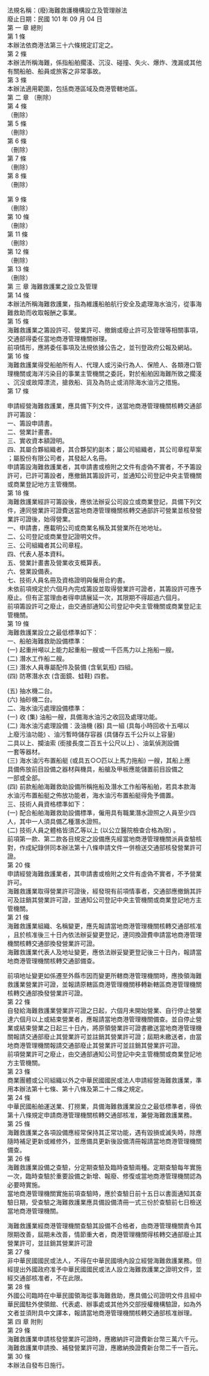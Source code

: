 法規名稱：(廢)海難救護機構設立及管理辦法  
廢止日期：民國 101 年 09 月 04 日  
第 一 章 總則  
第 1 條  
本辦法依商港法第三十六條規定訂定之。  
第 2 條  
本辦法所稱海難，係指船舶擱淺、沉沒、碰撞、失火、爆炸、洩漏或其他  
有關船舶、船員或旅客之非常事故。  
第 3 條  
本辦法適用範圍，包括商港區域及商港管轄地區。  
第 二 章 （刪除）  
第 4 條  
（刪除）  
第 5 條  
（刪除）  
第 6 條  
（刪除）  
第 7 條  
（刪除）  
第 8 條  
（刪除）  


第 9 條  
（刪除）  
第 10 條  
（刪除）  
第 11 條  
（刪除）  
第 12 條  
（刪除）  
第 13 條  
（刪除）  
第 三 章 海難救護業之設立及管理  
第 14 條  
本辦法所稱海難救護業，指為維護船舶航行安全及處理海水油污，從事海  
難救助而收取報酬之事業。  
第 15 條  
海難救護業之籌設許可、營業許可、撤銷或廢止許可及管理等相關事項，  
交通部得委任當地商港管理機關辦理。  
前項情形，應將委任事項及法規依據公告之，並刊登政府公報及網站。  
第 16 條  
海難救護業得受船舶所有人、代理人或污染行為人、保險人、各類港口管  
理機關或海洋污染目的事業主管機關之委託，對於船舶因海難所致之擱淺  
、沉沒或故障漂流，搶救船、貨及為防止或消除海水油污之措施。  
第 17 條  


申請經營海難救護業，應具備下列文件，送當地商港管理機關核轉交通部  
許可籌設：  
一、籌設申請書。  
二、營業計畫書。  
三、實收資本額證明。  
四、其屬合夥組織者，其合夥契約副本；屬公司組織者，其公司章程草案  
；屬股份有限公司者，其發起人名冊。  
申請籌設海難救護業者，其申請書或檢附之文件有虛偽不實者，不予籌設  
許可，已許可籌設者，應撤銷其籌設許可，並通知公司登記中央主管機關  
或商業登記地方主管機關。  
第 18 條  
海難救護業經許可籌設後，應依法辦妥公司設立或商業登記，具備下列文  
件，連同營業許可證費送當地商港管理機關核轉交通部許可營業並核發營  
業許可證後，始得營業。  
一、申請書，應載明公司或商業名稱及其營業所在地地址。  
二、公司登記或商業登記證明文件。  
三、公司組織者其公司章程。  
四、代表人基本資料。  
五、營業計畫書及營業收支概算表。  
六、營業設備表。  
七、技術人員名冊及資格證明與僱用合約書。  
未依前項規定於六個月內完成籌設並取得營業許可證者，其籌設許可應予  
廢止。但有正當理由者得申請展延一次，其限期不得超過六個月。  
前項籌設許可之廢止，由交通部通知公司登記中央主管機關或商業登記主  
管機關。  
第 19 條  
海難救護業設立之最低標準如下：  
一、船舶海難救助設備標準：  
(一) 起重卅噸以上能力起重船一艘或一千匹馬力以上拖船一艘。  
(二) 潛水工作船二艘。  
(三) 潛水人員專屬配件及裝備 (含氧氣瓶) 四組。  
(四) 防寒潛水衣 (含面鏡、蛙鞋) 四套。  


(五) 抽水機二台。  
(六) 抽砂機二台。  
二、海水油污處理設備標準：  
(一) 收 (集) 油船一艘，具備海水油污之收回及處理功能。  
(二) 海水油污處理設備：汲油機 (器) 具一組 (具每小時回收十五噸以  
上廢污油功能) 、油污暫時儲存容器 (具儲存五千公升以上容量)  
二具以上、攔油索 (銜接長度二百五十公尺以上) 、油氣偵測設備  
一套等器材。  
(三) 海水油污布置船艇 (或具五○○匹以上馬力拖船) 一艘，其船上應  
具備佈放前目設備之器材與機具，船艙及甲板應能儲置前目設備之  
一部或全部。  
(四) 前款船舶海難救助設備所稱拖船及潛水工作船等船舶，若具本款海  
水油污布置船艇之佈放功能者，海水油污布置船艇得免予備置。  
三、技術人員資格標準如下：  
(一) 配合船舶海難救助設備標準，僱用具有職業潛水證照之人員至少四  
人，其中一人須具備乙種潛水證照。  
(二) 技術人員之體格皆須乙等以上 (以公立醫院檢查合格為限) 。  
前項第一款、第二款各目規定之設備應先經當地商港管理機關派員查驗核  
對，作成紀錄併同本辦法第十八條申請文件一併檢送交通部核發營業許可  
證。  
第 20 條  
申請經營海難救護業者，其申請書或檢附之文件有虛偽不實者，不予營業  
許可。  
海難救護業取得營業許可證後，經發現有前項情事者，交通部應撤銷其許  
可及註銷其營業許可證，並通知公司登記中央主管機關或商業登記地方主  
管機關。  
第 21 條  
海難救護業組織、名稱變更，應先報請當地商港管理機關核轉交通部核准  
，且於核准後三十日內依法辦妥變更登記，連同換證費申請當地商港管理  
機關核轉交通部換發營業許可證。  
海難救護業代表人及地址變更，應依法辦妥變更登記後三十日內，報請當  
地商港管理機關核轉交通部備查。  


前項地址變更如係遷至外縣市因而變更所轄商港管理機關時，應換領海難  
救護業營業許可證，並報請原轄區商港管理機關移轉新轄區商港管理機關  
核轉交通部換發營業許可證。  
第 22 條  
自發給海難救護業營業許可證之日起，六個月未開始營業、自行停止營業  
達六個月以上或結束營業者，應報請當地商港管理機關備查。並自停止營  
業或結束營業之日起三十日內，將原領營業許可證書繳送當地商港管理機  
關報請交通部廢止其營業許可並註銷其營業許可證；屆期未繳送者，由當  
地商港管理機關報請交通部廢止其營業許可並註銷其營業許可證。  
前項營業許可之廢止，由交通部通知公司登記中央主管機關或商業登記地  
方主管機關。  
第 23 條  
商業團體或公司組織以外之中華民國國民或法人申請經營海難救護業，準  
用本辦法第十七條、第十八條及第二十二條之規定。  
第 24 條  
中華民國船舶運送業、打撈業，具備海難救護業設立之最低標準者，得依  
第十八條規定申請商港管理機關核轉交通部核准，兼營海難救護業務。  
第 25 條  
海難救護業之各項設備應經常保持其正常功能，遇有毀損或滅失時，除應  
隨時補足更新或維修外，並應備具更新後設備清冊報請當地商港管理機關  
備查。  
第 26 條  
海難救護業設備之查驗，分定期查驗及臨時查驗兩種。定期查驗每年實施  
一次，臨時查驗於重要設備之新增、報廢、修復或當地商港管理機關認為  
必要時實施。  
當地商港管理機關實施前項查驗時，應於查驗日前十五日以書面通知其查  
驗日期，受查驗之海難救護業應具備設備清冊一式三份於查驗前七日檢送  
當地商港管理機關。  


海難救護業經商港管理機關查驗其設備不合格者，由商港管理機關責令其  
限期改善，屆期未改善，情節重大者，商港管理機關得核轉交通部廢止其  
營業許可，並註銷其營業許可證  
第 27 條  
非中華民國國民或法人，不得在中華民國境內設立經營海難救護業務。但  
經提出外國政府准予中華民國國民或法人設立海難救護業之證明文件，並  
經交通部核准者，不在此限。  
第 28 條  
外國公司臨時在中華民國領海從事海難救助，應具備公司證明文件且經中  
華民國駐外使領館、代表處、辦事處或其他外交部授權機構驗證，如為外  
文者並須附具中文譯本，報請當地商港管理機關核轉交通部核准辦理。  
第 四 章 附則  
第 29 條  
海難救護業申請核發營業許可證時，應繳納許可證費新台幣三萬六千元。  
海難救護業申請換、補發營業許可證，應繳納換證費新台幣二千一百元。  
第 30 條  
本辦法自發布日施行。  


